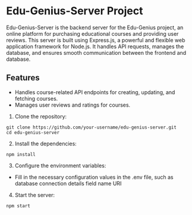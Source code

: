 # Edu-Genius-Server Project
Edu-Genius-Server is the backend server for the Edu-Genius project, an online platform for purchasing educational courses and providing user reviews. This server is built using Express.js, a powerful and flexible web application framework for Node.js. It handles API requests, manages the database, and ensures smooth communication between the frontend and database. 

## Features
* Handles course-related API endpoints for creating, updating, and fetching courses.
* Manages user reviews and ratings for courses.

1. Clone the repository:
```
git clone https://github.com/your-username/edu-genius-server.git
cd edu-genius-server
```
2. Install the dependencies:
```
npm install
```
3. Configure the environment variables:
* Fill in the necessary configuration values in the .env file, such as database connection details field name URI
4. Start the server:
```
npm start
```